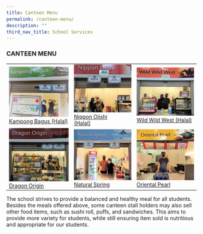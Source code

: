 ```yaml
---
title: Canteen Menu
permalink: /canteen-menu/
description: ""
third_nav_title: School Services
---
```

### CANTEEN MENU

   



| | | |
| --- | --- | --- |
| [![](/images/kampong-bagus.jpg) <br> Kampong Bagus (Halal)](/kampong-bagus/) | [![](/images/nippon-oiishi.jpg) <br> Nippon Oiishi<br>(Halal)](/nippon-oiishi/) | [![](/images/wild-wild-west.jpg)<br> Wild Wild West (Halal)](/wild-wild-west/) |
| [![](/images/dragon-origin.jpg)<br> Dragon Origin](/Dragon-origin/) | [![](/images/natural-spring-.jpg)<br> Natural Spring](/natural-spring/) | [![](/images/oriental-pearl.jpg)<br> Oriental Pearl](/oriental-pearl/) |


The school strives to provide a balanced and healthy meal for all students. Besides the meals offered above, some canteen stall holders may also sell other food items, such as sushi roll, puffs, and sandwiches. This aims to provide more variety for students, while still ensuring item sold is nutritious and appropriate for our students.